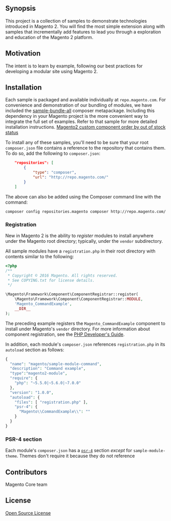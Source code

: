 ## Synopsis

This project is a collection of samples to demonstrate technologies introduced in Magento 2. You will find the most simple extension along with samples that incrementally add features to lead you through a exploration and education of the Magento 2 platform.

## Motivation

The intent is to learn by example, following our best practices for developing a modular site using Magento 2.

## Installation

Each sample is packaged and available individually at `repo.magento.com`.  For convenience and demonstration of our bundling of modules, we have included the [sample-bundle-all](sample-bundle-all) composer metapackage.  Including this dependency in your Magento project is the more convenient way to integrate the full set of examples. Refer to that sample for more detailed installation instructions.
[Magento2 custom component order by out of stock status](https://www.chrisranjana.com/magento-2-order-by-out-of-stock.html  "Magento custom component for out of stock" )

To install any of these samples, you'll need to be sure that your root `composer.json` file contains a reference to the repository that contains them.  To do so, add the following to `composer.json`:

```json
    "repositories": [
        {
            "type": "composer",
            "url": "http://repo.magento.com/"
        }
    ]
```

The above can also be added using the Composer command line with the command: 

    composer config repositories.magento composer http://repo.magento.com/

### Registration
New in Magento 2 is the ability to *register* modules to install anywhere under the Magento root directory; typically, under the `vendor` subdirectory.

All sample modules have a `registration.php` in their root directory with contents similar to the following:

```php
<?php
/**
 * Copyright © 2016 Magento. All rights reserved.
 * See COPYING.txt for license details.
 */

\Magento\Framework\Component\ComponentRegistrar::register(
    \Magento\Framework\Component\ComponentRegistrar::MODULE,
    'Magento_CommandExample',
    __DIR__
);
```

The preceding example registers the `Magento_CommandExample` component to install under Magento's `vendor` directory. For more information about component registration, see the [PHP Developer's Guide](http://devdocs.magento.com/guides/v2.0/extension-dev-guide/component-registration.html).

In addition, each module's `composer.json` references `registration.php` in its `autoload` section as follows:

```php
{
  "name": "magento/sample-module-command",
  "description": "Command example",
  "type":"magento2-module",
  "require": {
    "php": "~5.5.0|~5.6.0|~7.0.0"
  },
  "version": "1.0.0",
  "autoload": {
    "files": [ "registration.php" ],
    "psr-4": {
      "Magento\\CommandExample\\": ""
    }
  }
}
```

### PSR-4 section
Each module's `composer.json` has a [`psr-4`](https://getcomposer.org/doc/04-schema.md#psr-4) section *except* for `sample-module-theme`. Themes don't require it because they do not reference

## Contributors

Magento Core team


## License

[Open Source License](LICENSE.txt)



